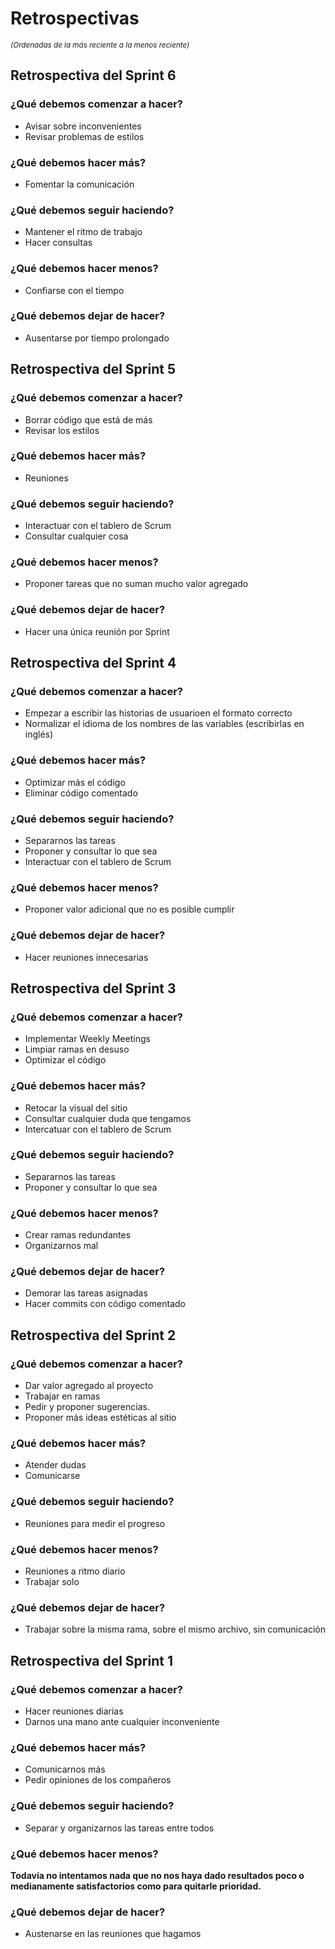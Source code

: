 # Retrospectivas
<sup>_(Ordenadas de la más reciente a la menos reciente)_</sup>

## Retrospectiva del Sprint 6

### ¿Qué debemos comenzar a hacer?
* Avisar sobre inconvenientes
* Revisar problemas de estilos

### ¿Qué debemos hacer más?
* Fomentar la comunicación

### ¿Qué debemos seguir haciendo?
* Mantener el ritmo de trabajo
* Hacer consultas

### ¿Qué debemos hacer menos?
* Confiarse con el tiempo
  
### ¿Qué debemos dejar de hacer?
* Ausentarse por tiempo prolongado



## Retrospectiva del Sprint 5

### ¿Qué debemos comenzar a hacer?
* Borrar código que está de más
* Revisar los estilos

### ¿Qué debemos hacer más?
* Reuniones

### ¿Qué debemos seguir haciendo?
* Interactuar con el tablero de Scrum
* Consultar cualquier cosa

### ¿Qué debemos hacer menos?
* Proponer tareas que no suman mucho valor agregado
  
### ¿Qué debemos dejar de hacer?
* Hacer una única reunión por Sprint



## Retrospectiva del Sprint 4

### ¿Qué debemos comenzar a hacer?
* Empezar a escribir las historias de usuarioen el formato correcto
* Normalizar el idioma de los nombres de las variables (escribirlas en inglés)

### ¿Qué debemos hacer más?
* Optimizar más el código
* Eliminar código comentado

### ¿Qué debemos seguir haciendo?
* Separarnos las tareas
* Proponer y consultar lo que sea
* Interactuar con el tablero de Scrum

### ¿Qué debemos hacer menos?
* Proponer valor adicional que no es posible cumplir
  
### ¿Qué debemos dejar de hacer?
* Hacer reuniones innecesarias



## Retrospectiva del Sprint 3

### ¿Qué debemos comenzar a hacer?
* Implementar Weekly Meetings
* Limpiar ramas en desuso
* Optimizar el código

### ¿Qué debemos hacer más?
* Retocar la visual del sitio
* Consultar cualquier duda que tengamos
* Intercatuar con el tablero de Scrum

### ¿Qué debemos seguir haciendo?
* Separarnos las tareas
* Proponer y consultar lo que sea

### ¿Qué debemos hacer menos?
* Crear ramas redundantes
* Organizarnos mal
  
### ¿Qué debemos dejar de hacer?
* Demorar las tareas asignadas
* Hacer commits con código comentado



## Retrospectiva del Sprint 2

### ¿Qué debemos comenzar a hacer?
* Dar valor agregado al proyecto
* Trabajar en ramas
* Pedir y proponer sugerencias.
* Proponer más ideas estéticas al sitio

### ¿Qué debemos hacer más?
* Atender dudas
* Comunicarse

### ¿Qué debemos seguir haciendo?
* Reuniones para medir el progreso

### ¿Qué debemos hacer menos?
* Reuniones a ritmo diario
* Trabajar solo
  
### ¿Qué debemos dejar de hacer?
* Trabajar sobre la misma rama, sobre el mismo archivo, sin comunicación



## Retrospectiva del Sprint 1

### ¿Qué debemos comenzar a hacer?
* Hacer reuniones diarias
* Darnos una mano ante cualquier inconveniente

### ¿Qué debemos hacer más?
* Comunicarnos más
* Pedir opiniones de los compañeros

### ¿Qué debemos seguir haciendo?
* Separar y organizarnos las tareas entre todos

### ¿Qué debemos hacer menos?
 **Todavía no intentamos nada que no nos haya dado resultados poco o medianamente satisfactorios como para quitarle prioridad.**

### ¿Qué debemos dejar de hacer?
* Austenarse en las reuniones que hagamos

